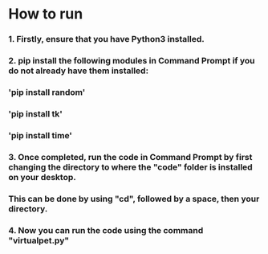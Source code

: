 # How to run
### 1. Firstly, ensure that you have Python3 installed.
### 2. pip install the following modules in Command Prompt if you do not already have them installed:
### 'pip install random'
### 'pip install tk'
### 'pip install time'
### 3. Once completed, run the code in Command Prompt by first changing the directory to where the "code" folder is installed on your desktop.
### This can be done by using "cd", followed by a space, then your directory.
### 4. Now you can run the code using the command "virtualpet.py"
